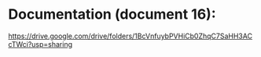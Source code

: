 
# Documentation (document 16): 


https://drive.google.com/drive/folders/1BcVnfuybPVHiCb0ZhqC7SaHH3ACcTWci?usp=sharing
